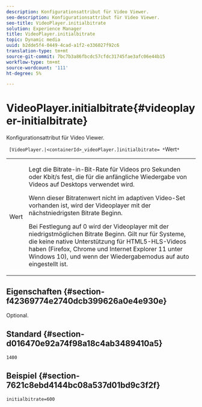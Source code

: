 ```yaml
---
description: Konfigurationsattribut für Video Viewer.
seo-description: Konfigurationsattribut für Video Viewer.
seo-title: VideoPlayer.initialbitrate
solution: Experience Manager
title: VideoPlayer.initialbitrate
topic: Dynamic media
uuid: b2dde5f4-0449-4cad-a1f2-e336027f92c6
translation-type: tm+mt
source-git-commit: 7bc7b3a86fbcdc57cfdc31745fae3afc06e44b15
workflow-type: tm+mt
source-wordcount: '111'
ht-degree: 5%

---
```



# VideoPlayer.initialbitrate{#videoplayer-initialbitrate}

Konfigurationsattribut für Video Viewer.

` [VideoPlayer.|<containerId>_videoPlayer.]initialbitrate= *`Wert`*`

<table id="table_C616483932C2482CA9794DDD7313FD7C"> 
 <tbody> 
  <tr> 
   <td colname="col1"> <p> <span class="codeph"> Wert </span> </p> </td> 
   <td colname="col2"> <p>Legt die Bitrate-in-Bit-Rate für Videos pro Sekunden oder Kbit/s fest, die für die anfängliche Wiedergabe von Videos auf Desktops verwendet wird. </p> <p>Wenn dieser Bitratenwert nicht im adaptiven Video-Set vorhanden ist, wird der Videoplayer mit der nächstniedrigsten Bitrate Beginn. </p> <p>Bei Festlegung auf <span class="codeph"> 0 </span> wird der Videoplayer mit der niedrigstmöglichen Bitrate Beginn. Gilt nur für Systeme, die keine native Unterstützung für HTML5-HLS-Videos haben (Firefox, Chrome und Internet Explorer 11 unter Windows 10), und wenn der Wiedergabemodus auf <span class="codeph"> auto </span> eingestellt ist. </p> </td> 
  </tr> 
 </tbody> 
</table>

## Eigenschaften {#section-f42369774e2740dcb399626a0e4e930e}

Optional.

## Standard {#section-d016470e92a74f98a18c4ab3489410a5}

`1400`

## Beispiel {#section-7621c8ebd4144bc08a537d01bd9c3f2f}

```
initialbitrate=600
```

